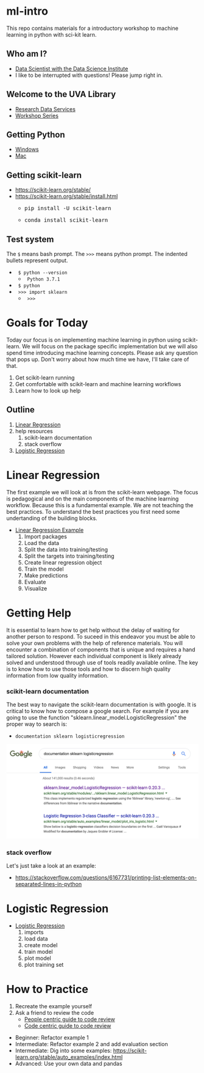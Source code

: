 # ml-intro
This repo contains materials for a introductory workshop to machine learning in python with sci-kit learn.

## Who am I?
* [Data Scientist with the Data Science Institute](https://dsi.virginia.edu/people/peter-alonzi)
* I like to be interrupted with questions! Please jump right in.

## Welcome to the UVA Library
* [Research Data Services](https://data.library.virginia.edu/)
* [Workshop Series](https://data.library.virginia.edu/training/)
 
## Getting Python
* [Windows](https://www.anaconda.com/download/#windows)
* [Mac](https://www.anaconda.com/download/#macos)

## Getting scikit-learn
* https://scikit-learn.org/stable/
* https://scikit-learn.org/stable/install.html
  * <pre>pip install -U scikit-learn</pre>
  * <pre>conda install scikit-learn</pre>

## Test system
The <code>$</code> means bash prompt. The <code>>>></code> means python prompt. The indented bullets represent output.
* <code> $ python --version </code>
  * <code> Python 3.7.1 </code>
* <code> $ python </code>
* <code> >>> import sklearn </code>
  *  <code> >>> </code>


# Goals for Today
Today our focus  is on implementing machine learning in python using scikit-learn. We will focus on the package specific implementation but we will also spend time introducing machine learning concepts. Please ask any question that pops up. Don't worry about how much time we have, I'll take care of that.

1. Get scikit-learn running
2. Get comfortable with scikit-learn and machine learning workflows
3. Learn how to look up help

## Outline
1. [Linear Regression](https://scikit-learn.org/stable/auto_examples/linear_model/plot_ols.html#sphx-glr-auto-examples-linear-model-plot-ols-py)
2. help resources
    1. scikit-learn documentation
    2. stack overflow
3. [Logistic Regression](https://scikit-learn.org/stable/auto_examples/linear_model/plot_iris_logistic.html#sphx-glr-auto-examples-linear-model-plot-iris-logistic-py)
    

# Linear Regression
The first example we will look at is from the scikit-learn webpage. The focus is pedagogical and on the main components of the machine learning workflow. Because this is a fundamental example. We are not teaching the best practices. To  understand the  best practices you  first need some undertanding of the building blocks.

* [Linear Regression Example](https://scikit-learn.org/stable/auto_examples/linear_model/plot_ols.html#sphx-glr-auto-examples-linear-model-plot-ols-py) 
    1. Import packages
    2. Load the data
    3. Split the data into training/testing
    4. Split the targets into training/testing
    5. Create linear regression object
    6. Train the model
    7. Make predictions
    8. Evaluate
    9. Visualize
    
# Getting Help
It is essential to learn how to get help without the delay of waiting for another person to respond.  To suceed in this endeavor you must be able to solve your own problems with the help of reference materials. You will encounter a combination of components that is unique and requires a hand tailored solution. However each individual component is  likely already  solved and understood through use of tools readily available online. The key is to know how to use those tools and how to discern high quality information from low quality information.

### scikit-learn documentation
The best way to navigate the scikit-learn documentation is with google. It is critical to know how to compose a google search. For example if you are going to use the function "sklearn.linear_model.LogisticRegression" the proper way to search is:
* <code>documentation sklearn logisticregression</code>

![](https://github.com/alonzi/ml-intro/blob/master/logistic-search-result.png)

### stack overflow
Let's just take a look at an example:
* https://stackoverflow.com/questions/6167731/printing-list-elements-on-separated-lines-in-python

# Logistic Regression
* [Logistic Regression](https://scikit-learn.org/stable/auto_examples/linear_model/plot_iris_logistic.html#sphx-glr-auto-examples-linear-model-plot-iris-logistic-py)
  1. imports
  2. load data
  3. create model
  4. train model
  5. plot model
  6. plot training set



# How to Practice
1. Recreate the example yourself
2. Ask a friend to review the code
    * [People centric guide to code review](https://phauer.com/2018/code-review-guidelines/)
    * [Code centric guide to code review](https://www.ibm.com/developerworks/rational/library/11-proven-practices-for-peer-review/)
  
* Beginner: Refactor example 1
* Intermediate: Refactor example 2 and add evaluation section
* Intermediate: Dig into some examples: https://scikit-learn.org/stable/auto_examples/index.html
* Advanced: Use your own data and pandas


